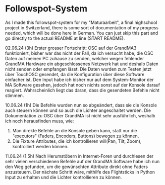 # Followspot-System

As I made this followspot-system for my "Maturaarbeit", a final highschool project in Switzerland, there is some sort of documentation of my progress needed, which will be done here in German. You can just skip this part and go directly to the actual README at line (START README).

02.06.24 (3h)
Erster grosser Fortschritt: OSC auf der GrandMA3 funktioniert, bisher war das nicht der Fall, da ich versucht habe, die OSC Daten auf meinen PC zuhause zu senden, welcher wegen fehlender GrandMA Hardware ein abgeschlossenes Netzwerk hat und deshalb Daten nicht senden oder empfangen lässt.
Die Daten wurden zum Testen jetzt über TouchOSC gesendet, da die Konfiguration über diese Software einfacher ist. Den Input habe ich bisher nur auf dem System-Monitor der MA Software gesehen, jedoch hat noch nichts sonst auf der Konsole darauf reagiert. Wahrscheinlich liegt das daran, dass die gesendeten Befehle nicht stimmen.

10.06.24 (1h)
Die Befehle wurden nun so abgeändert, dass sie die Konsole auch steuern können und so auch die Lichter angeschaltet werden. Die Dokumentation zu OSC über GrandMA ist nicht sehr ausführlich, weshalb ich noch herausfinden muss, wie:
1. Man direkte Befehle an die Konsole geben kann, statt nur die "executors" (Faders, Encoders, Buttons) bewegen zu können,
2. Die Fixture Attributes, die ich kontrollieren will(Pan, Tilt, Zoom), kontrolliert werden können.
   
11.06.24 (1.5h)
Nach Herumstöbern in Internet-Foren und durchlesen der sehr vielen verschiedenen Befehle auf der GrandMA Software habe ich nun den Weg gefunden, um die gewünschten Attribute direkt ohne Faders anzusteuern. Der nächste Schritt wäre, mithilfe des Flightsticks in Python Input zu erhalten und die Lichter kontrollieren zu können.
